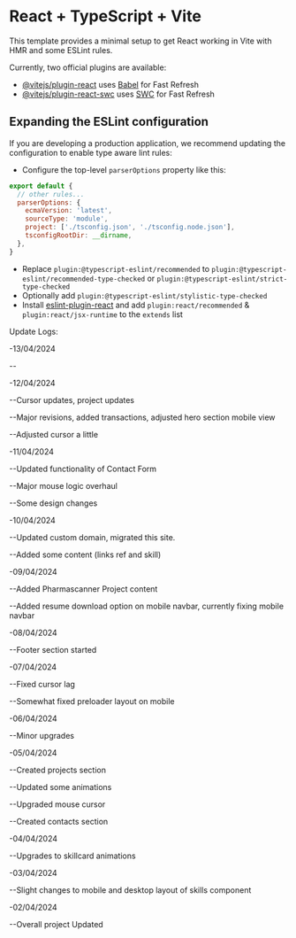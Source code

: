 # React + TypeScript + Vite

This template provides a minimal setup to get React working in Vite with HMR and some ESLint rules.

Currently, two official plugins are available:

- [@vitejs/plugin-react](https://github.com/vitejs/vite-plugin-react/blob/main/packages/plugin-react/README.md) uses [Babel](https://babeljs.io/) for Fast Refresh
- [@vitejs/plugin-react-swc](https://github.com/vitejs/vite-plugin-react-swc) uses [SWC](https://swc.rs/) for Fast Refresh

## Expanding the ESLint configuration

If you are developing a production application, we recommend updating the configuration to enable type aware lint rules:

- Configure the top-level `parserOptions` property like this:

```js
export default {
  // other rules...
  parserOptions: {
    ecmaVersion: 'latest',
    sourceType: 'module',
    project: ['./tsconfig.json', './tsconfig.node.json'],
    tsconfigRootDir: __dirname,
  },
}
```

- Replace `plugin:@typescript-eslint/recommended` to `plugin:@typescript-eslint/recommended-type-checked` or `plugin:@typescript-eslint/strict-type-checked`
- Optionally add `plugin:@typescript-eslint/stylistic-type-checked`
- Install [eslint-plugin-react](https://github.com/jsx-eslint/eslint-plugin-react) and add `plugin:react/recommended` & `plugin:react/jsx-runtime` to the `extends` list

Update Logs:

-13/04/2024

--

-12/04/2024

--Cursor updates, project updates

--Major revisions, added transactions, adjusted hero section mobile view

--Adjusted cursor a little

-11/04/2024

--Updated functionality of Contact Form

--Major mouse logic overhaul

--Some design changes

-10/04/2024

--Updated custom domain, migrated this site.

--Added some content (links ref and skill)

-09/04/2024

--Added Pharmascanner Project content

--Added resume download option on mobile navbar, currently fixing mobile navbar

-08/04/2024

--Footer section started

-07/04/2024

--Fixed cursor lag

--Somewhat fixed preloader layout on mobile

-06/04/2024

--Minor upgrades

-05/04/2024

--Created projects section

--Updated some animations

--Upgraded mouse cursor

--Created contacts section

-04/04/2024

--Upgrades to skillcard animations

-03/04/2024

--Slight changes to mobile and desktop layout of skills component

-02/04/2024

--Overall project Updated

